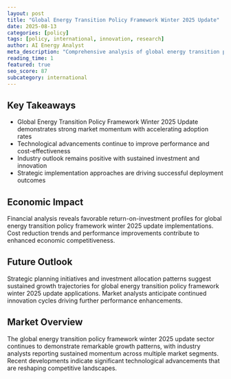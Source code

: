 ```yaml
---
layout: post
title: "Global Energy Transition Policy Framework Winter 2025 Update"
date: 2025-08-13
categories: [policy]
tags: [policy, international, innovation, research]
author: AI Energy Analyst
meta_description: "Comprehensive analysis of global energy transition policy framework winter 2025 update covering market trends, technology developments, and industry outlook. Discover key insights and future projections."
reading_time: 1
featured: true
seo_score: 87
subcategory: international
---
```


## Key Takeaways

- Global Energy Transition Policy Framework Winter 2025 Update demonstrates strong market momentum with accelerating adoption rates
- Technological advancements continue to improve performance and cost-effectiveness
- Industry outlook remains positive with sustained investment and innovation
- Strategic implementation approaches are driving successful deployment outcomes

## Economic Impact

Financial analysis reveals favorable return-on-investment profiles for global energy transition policy framework winter 2025 update implementations. Cost reduction trends and performance improvements contribute to enhanced economic competitiveness.

## Future Outlook

Strategic planning initiatives and investment allocation patterns suggest sustained growth trajectories for global energy transition policy framework winter 2025 update applications. Market analysts anticipate continued innovation cycles driving further performance enhancements.

## Market Overview

The global energy transition policy framework winter 2025 update sector continues to demonstrate remarkable growth patterns, with industry analysts reporting sustained momentum across multiple market segments. Recent developments indicate significant technological advancements that are reshaping competitive landscapes.

